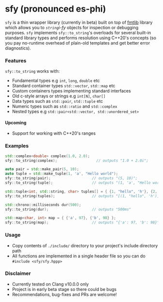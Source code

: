 # sfy (pronounced es-phi)

`sfy` is a thin wrapper library (currently in beta) built on top of [fmtlib](https://github.com/fmtlib/fmt) library
 which allows
 you to *`string`i-fy* objects for inspection or debugging purposes. `sfy` implements
  `sfy::to_string`'s overloads for several built-in standard library types and performs resolution using C++20's
   concepts (so you pay no-runtime overhead of plain-old templates and get better error diagnostics).
 
 ### Features
 
 `sfy::to_string` works with:
 
 * Fundamental types e.g `int`, `long`, `double` etc
 * Standard container types `std::vector`, `std::map` etc
 * Custom containers types implementing standard interfaces
 * Old c-style arrays or strings e.g `int[N]`, `char[]`
 * Data types such as `std::pair`, `std::tuple` etc
 * Numeric types such as `std::ratio` and `std::complex`
 * Nested types e.g `std::pair<std::vector, std::unordered_set>`
 
 #### Upcoming
 
 * Support for working with C++20's ranges
 
 ### Examples
 
  ```C++
 std::complex<double> complex(1.0, 2.0);
 sfy::to_string(complex);                  // outputs "1.0 + 2.0i";
  ```
 
 ```C++
auto pair = std::make_pair(5, 10);
auto tuple = std::make_tuple(1, 'a', "Hello world");
sfy::to_string(pair);                   // outputs "(5, 10)";
sfy::to_string(tuple);                  // outputs "(1, 'a', "Hello world")";
 ```

```C++
std::tuple<int, std::string, char> tuples[] = { {1, "hello", 'h'}, {2, "world", 'w'} };
sfy::to_string(tuples);                 // outputs "[(1, "hello", 'h'), (2, "world", 'w')]"
```

```C++
std::chrono::milliseconds dur(500);
sfy::to_string(dur);                    // outputs "500ms"
```

```C++
std::map<char, int> map = { {'a', 97}, {'b', 98} };
sfy::to_string(map);                    // outputs "{'a': 97, 'b': 98}");
```

### Usage

* Copy contents of `./include/` directory to your project's include directory path
* All functions are implemented in a single header file so you can do `#include <sfy/sfy.hppp>`

### Disclaimer

* Currently tested on Clang v10.0.0 only
* Project is in early beta stage so there could be bugs
* Recommendations, bug-fixes and PRs are welcome!
